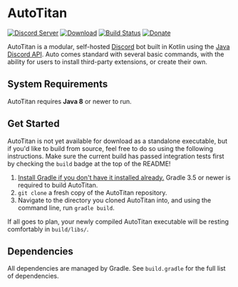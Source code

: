 # AutoTitan
[![Discord Server](https://discordapp.com/api/guilds/279777865434660865/widget.png?style=shield)](https://goo.gl/RGvvbM) [![Download](https://api.bintray.com/packages/serebit/Maven/autotitan/images/download.svg)](https://bintray.com/serebit/Maven/autotitan/_latestVersion) [![Build Status](https://travis-ci.org/serebit/autotitan.svg?branch=master)](https://goo.gl/0Gm2gy) [![Donate](https://img.shields.io/badge/Donate-PayPal-green.svg)](https://goo.gl/OWpJxJ)

AutoTitan is a modular, self-hosted [Discord](https://discordapp.com) bot built in Kotlin using the 
[Java Discord API](https://github.com/DV8FromTheWorld/JDA). Auto comes standard with several basic commands, with the ability for users to install third-party extensions, or create their own.

## System Requirements
AutoTitan requires **Java 8** or newer to run.

## Get Started
AutoTitan is not yet available for download as a standalone executable, but if you'd like to build from source, feel free to do so using the following instructions. Make sure the current build has passed integration tests first by checking the `build` badge at the top of the README!

1. [Install Gradle if you don't have it installed already.](https://gradle.org/install) Gradle 3.5 or newer is required to build AutoTitan. 
2. `git clone` a fresh copy of the AutoTitan repository. 
3. Navigate to the directory you cloned AutoTitan into, and using the command line, run `gradle build`. 

If all goes to plan, your newly compiled AutoTitan executable will be resting comfortably in `build/libs/`.

## Dependencies
All dependencies are managed by Gradle. See `build.gradle` for the full list of dependencies.
